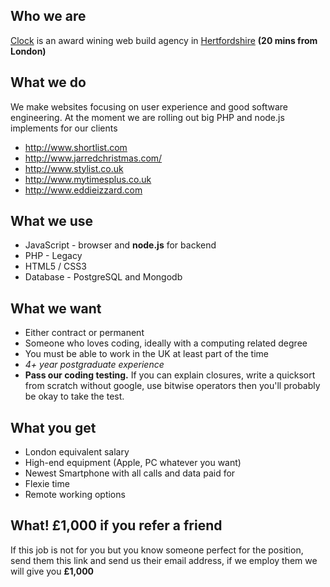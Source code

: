 ## Who we are
[Clock](http://www.clock.co.uk) is an award wining web build agency in [Hertfordshire](http://maps.google.co.uk/maps?q=clock+limited+wd4+8rq&hl=en&sll=51.693441,-0.436912&sspn=0.010734,0.022724&gl=uk&z=16)  **(20 mins from London)**

## What we do
We make websites focusing on user experience and good software engineering. At the moment we are rolling out big PHP and node.js implements for our clients

* http://www.shortlist.com
* http://www.jarredchristmas.com/
* http://www.stylist.co.uk
* http://www.mytimesplus.co.uk
* http://www.eddieizzard.com

## What we use
* JavaScript - browser and **node.js** for backend
* PHP - Legacy
* HTML5 / CSS3
* Database -  PostgreSQL and Mongodb

## What we want
* Either contract or permanent
* Someone who loves coding, ideally with a computing related degree
* You must be able to work in the UK at least part of the time
* *4+ year  postgraduate experience*
* **Pass our coding testing.** If you can explain closures, write a quicksort from scratch without google, use bitwise operators then you'll probably be okay to take the test.

## What you get
* London equivalent salary
* High-end equipment (Apple, PC whatever you want)
* Newest Smartphone with all calls and data paid for
* Flexie time
* Remote working options

## What! £1,000 if you refer a friend
If this job is not for you but you know someone perfect for the position, send them this link and send us their email address, if we employ them we will give you **£1,000**
